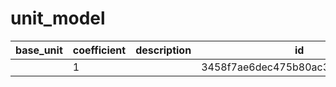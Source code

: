 # unit_model
|base_unit|coefficient|description|id|is_error|name|
|--|--|--|--|--|--|
||1||3458f7ae6dec475b80ac32a84b78bcdd|True|грамм|